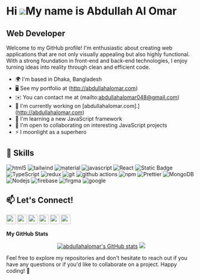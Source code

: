 Hi ![](https://user-images.githubusercontent.com/18350557/176309783-0785949b-9127-417c-8b55-ab5a4333674e.gif)My name is Abdullah Al Omar
========================================================================================================================================

Web Developer
-------------

Welcome to my GitHub profile! I'm enthusiastic about creating web applications that are not only visually appealing but also highly functional. With a strong foundation in front-end and back-end technologies, I enjoy turning ideas into reality through clean and efficient code.

* 🌍  I'm based in Dhaka, Bangladesh
* 🖥️  See my portfolio at (http://abdullahalomar.com)
* ✉️  You can contact me at (mailto:abdullahalomar048@gmail.com)
* 🚀  I'm currently working on [abdullahalomar.com].] (http://abdullahalomar.com)
* 🧠  I'm learning a new JavaScript framework
* 🤝  I'm open to collaborating on interesting JavaScript projects
* ⚡  I moonlight as a superhero
  

## 🔧 Skills

<p>
  <img alt="html5" src="https://img.shields.io/badge/-HTML5-E34F26?style=flat-square&logo=html5&logoColor=white" />
  <img alt="tailwind" src="https://img.shields.io/badge/tailwind-%237EA1FF?style=flat-square&logo=tailwind%20css&logoColor=white">
  <img alt="material" src="https://img.shields.io/badge/material%20ui-%230E46A3?style=flat-square&logo=mui&logoColor=white">
  <img alt="javascript" src="https://img.shields.io/badge/javascript-yellow?style=flat-square&logo=javascript&logoColor=white">
  <img alt="React" src="https://img.shields.io/badge/-React-45b8d8?style=flat-square&logo=react&logoColor=white" />
  <img alt="Static Badge" src="https://img.shields.io/badge/next%20js-%23151515?style=flat-square&logo=next.js&logoColor=white">
  <img alt="TypeScript" src="https://img.shields.io/badge/-TypeScript-007ACC?style=flat-square&logo=typescript&logoColor=white" />
  <img alt="redux" src="https://img.shields.io/badge/-Redux-764ABC?style=flat-square&logo=redux&logoColor=white" />
  <img alt="git" src="https://img.shields.io/badge/-Git-F05032?style=flat-square&logo=git&logoColor=white" />
  <img alt="github actions" src="https://img.shields.io/badge/-Github_Actions-2088FF?style=flat-square&logo=github-actions&logoColor=white" />
  <img alt="npm" src="https://img.shields.io/badge/-NPM-CB3837?style=flat-square&logo=npm&logoColor=white" />
  <img alt="Prettier" src="https://img.shields.io/badge/-Prettier-F7B93E?style=flat-square&logo=prettier&logoColor=white" />
  <img alt="MongoDB" src="https://img.shields.io/badge/-MongoDB-13aa52?style=flat-square&logo=mongodb&logoColor=white" />
  <img alt="Nodejs" src="https://img.shields.io/badge/-Nodejs-43853d?style=flat-square&logo=Node.js&logoColor=white" />
  <img alt="firebase" src="https://img.shields.io/badge/firebase-%23F8D082?style=flat-square&logo=firebase&logoColor=white">
  <img alt="firgma" src="https://img.shields.io/badge/firgma-%23FC4100?style=flat-square&logo=figma&logoColor=white">
  <img alt="google" src="https://img.shields.io/badge/google%20suite-%23FC4100?style=flat-square&logo=google%20cloud&logoColor=white">


</p>

## 📫 Let's Connect!
  <a href="https://www.facebook.com/Abdullahalomar2000"><img src="https://img.shields.io/badge/facebook-%231DA1F2.svg?&style=for-the-badge&logo=facebook&logoColor=white" height=25></a> 
  <a href="https://www.x.com/m_omar40"><img src="https://img.shields.io/badge/twitter-%231DA1F2.svg?&style=for-the-badge&logo=twitter&logoColor=white" height=25></a> 
  <a href="https://www.linkedin.com/in/omar17"><img src="https://img.shields.io/badge/linkedin-%230077B5.svg?&style=for-the-badge&logo=linkedin&logoColor=white" height=25></a> 
  <a href="http://www.instagram.com/abdullahomar.bd"><img src="https://img.shields.io/badge/instagram-%23E4405F.svg?&style=for-the-badge&logo=instagram&logoColor=white" height=25></a> 
  <a href="https://www.youtube.com/@mokkapps"><img src="https://img.shields.io/badge/youtube-%2312100E.svg?&style=for-the-badge&logo=youtube&logoColor=white" height=25></a> 
  <a href="https://app.daily.dev/mdabdullah"><img src="https://img.shields.io/badge/DEV.TO-%230A0A0A.svg?&style=for-the-badge&logo=dev-dot-to&logoColor=white" height=25></a>
</p>

<b>My GitHub Stats</b>

<p align="center">
  <a href="http://www.github.com/abdullahalomar"><img src="https://github-readme-stats.vercel.app/api?username=abdullahalomar&title_color=0891b2&text_color=ffffff&icon_color=ffffff&bg_color=1c1917&hide_border=true&show_icons=true" alt="abdullahalomar's GitHub stats" /></a>
  
  <img src="https://github-readme-streak-stats.herokuapp.com/?user=abdullahalomar&stroke=ffffff&background=1c1917&ring=0891b2&fire=0891b2&currStreakNum=ffffff&currStreakLabel=0891b2&sideNums=ffffff&sideLabels=ffffff&dates=ffffff&hide_border=true" />
</p>



  








Feel free to explore my repositories and don't hesitate to reach out if you have any questions or if you'd like to collaborate on a project. Happy coding! 🚀
